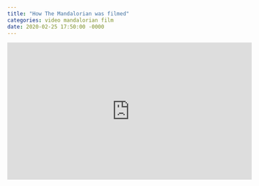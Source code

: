 ```yaml
---
title: "How The Mandalorian was filmed"
categories: video mandalorian film
date: 2020-02-25 17:50:00 -0000
---
```


<div><iframe width="560" height="315" src="https://www.youtube-nocookie.com/embed/gUnxzVOs3rk" frameborder="0" allow="accelerometer; autoplay; encrypted-media; gyroscope; picture-in-picture" allowfullscreen></iframe></div>
